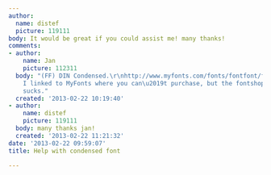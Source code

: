 ```yaml
---
author:
  name: distef
  picture: 119111
body: It would be great if you could assist me! many thanks!
comments:
- author:
    name: Jan
    picture: 112311
  body: "(FF) DIN Condensed.\r\nhttp://www.myfonts.com/fonts/fontfont/ff-din/\r\n\r\nSorry
    I linked to MyFonts where you can\u2019t purchase, but the fontshop site just
    sucks."
  created: '2013-02-22 10:19:40'
- author:
    name: distef
    picture: 119111
  body: many thanks jan!
  created: '2013-02-22 11:21:32'
date: '2013-02-22 09:59:07'
title: Help with condensed font

---
```

